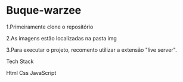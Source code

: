 # Buque-warzee

1.Primeiramente clone o repositório

2.As imagens estão localizadas na pasta img

3.Para executar o projeto, recomento utilizar a extensão "live server".

Tech Stack

Html
Css
JavaScript

